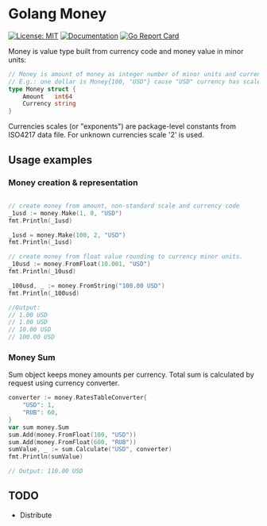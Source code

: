 # Golang Money

[![License: MIT](https://img.shields.io/badge/License-MIT-yellow.svg)](https://opensource.org/licenses/MIT)
[![Documentation](https://godoc.org/github.com/gruzovator/money?status.svg)](https://godoc.org/github.com/gruzovator/money)
[![Go Report Card](https://goreportcard.com/badge/github.com/gruzovator/money)](https://goreportcard.com/report/github.com/gruzovator/money)


Money is value type built from currency code and money value in minor units:

```go
// Money is amount of money as integer number of minor units and currency code.
// E.g.: one dollar is Money{100, "USD"} cause "USD" currency has scale 2.
type Money struct {
	Amount   int64
	Currency string
}
```

Currencies scales (or "exponents") are package-level constants from ISO4217 data file.
For unknown currencies scale '2' is used. 

## Usage examples

### Money creation & representation

```go

// create money from amount, non-standard scale and currency code
_1usd := money.Make(1, 0, "USD") 
fmt.Println(_1usd)

_1usd = money.Make(100, 2, "USD")
fmt.Println(_1usd)

// create money from float value rounding to currency minor units.
_10usd := money.FromFloat(10.001, "USD")
fmt.Println(_10usd)

_100usd, _ := money.FromString("100.00 USD")
fmt.Println(_100usd)

//Output:
// 1.00 USD
// 1.00 USD
// 10.00 USD
// 100.00 USD
```

### Money Sum

Sum object keeps money amounts per currency. Total sum is calculated by request using 
currency converter.

```go
converter := money.RatesTableConverter{
    "USD": 1,
    "RUB": 60,
}
var sum money.Sum
sum.Add(money.FromFloat(100, "USD"))
sum.Add(money.FromFloat(600, "RUB"))
sumValue, _ := sum.Calculate("USD", converter)
fmt.Println(sumValue)

// Output: 110.00 USD
```     

## TODO

* Distribute